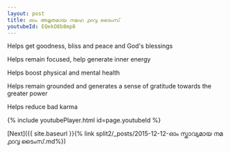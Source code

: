 ```yaml
---
layout: post
title: ഓം അമൃതമായ നമഹ ൧൦൮ ടൈംസ്
youtubeId: EQekO8b8mp8
---
```

 
 
Helps get goodness, bliss and peace and God's blessings
 
Helps remain focused, help generate inner energy 
 
Helps boost physical and mental health 
 
Helps remain grounded and generates a sense of gratitude towards the greater power 
 
Helps reduce bad karma
 
 
 
 


{% include youtubePlayer.html id=page.youtubeId %}
 
[Next]({{ site.baseurl }}{% link  split2/_posts/2015-12-12-ഓം സ്താവ്യമായ നമ ൧൦൮ ടൈംസ്.md%})
 
